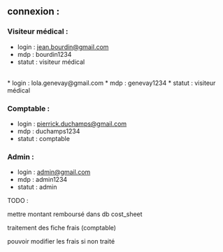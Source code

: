 ## connexion : 
### Visiteur médical :
* login : jean.bourdin@gmail.com
* mdp : bourdin1234
* statut : visiteur médical
<br>
* login : lola.genevay@gmail.com
* mdp : genevay1234
* statut : visiteur médical

### Comptable : 
* login : pierrick.duchamps@gmail.com
* mdp : duchamps1234
* statut : comptable

### Admin : 
* login : admin@gmail.com
* mdp : admin1234
* statut : admin

TODO : 

mettre montant remboursé dans db cost_sheet

traitement des fiche frais (comptable)

pouvoir modifier les frais si non traité
